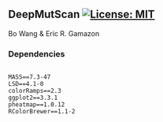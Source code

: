 ## DeepMutScan [![License: MIT](https://img.shields.io/badge/License-MIT-yellow.svg)](https://github.com/gamazonlab/DeepMutScan/blob/master/LICENSE)

Bo Wang & Eric R. Gamazon  

### Dependencies
```

MASS==7.3-47
LSD==4.1-0
colorRamps==2.3
ggplot2==3.3.1
pheatmap==1.0.12
RColorBrewer==1.1-2
